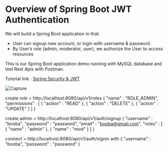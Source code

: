 # Overview of Spring Boot JWT Authentication 
We will build a Spring Boot application in that:

- User can signup new account, or login with username & password.
- By User’s role (admin, moderator, user), we authorize the User to access resources

This is our Spring Boot application demo running with MySQL database and test Rest Apis with Postman.

Tutorial link : [Spring Security & JWT](https://bezkoder.com/spring-boot-jwt-authentication/)

![Capture](https://user-images.githubusercontent.com/49534121/112665208-b8927300-8e52-11eb-9460-a4a51d3f13e6.PNG)

create role = http://localhost:8080/api/v1/roles
{
	"name" : "ROLE_ADMIN",
	"permissions" : [
		{
			"action" : "READ"
		},
		{
			"action" : "DELETE"
		},
		{
			"action" : "UPDATE"
		}
	]
}

create admin = http://localhost:8080/api/v1/auth/signup
{
	"username" : "booba",
	"password" : "password",
	"email" : "booba@gmail.com",
	"roles" : [
		{
			"name" : "admin"
		},
		{
			"name" : "mod"
		}
	]
}

connect = http://localhost:8080/api/v1/auth/signin
with
 {
	"username" : "booba",
	"password" : "password"
}

